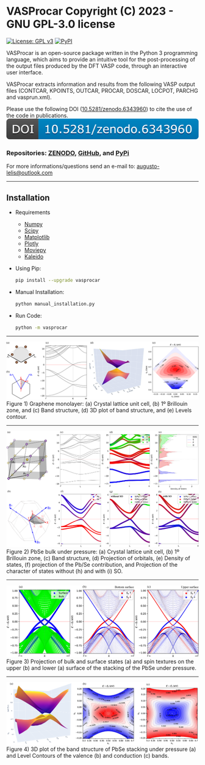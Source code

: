 # VASProcar Copyright (C) 2023   -   GNU GPL-3.0 license

[![License: GPL v3](https://img.shields.io/badge/License-GPLv3-blue.svg)](https://www.gnu.org/licenses/gpl-3.0)
[![PyPI](https://img.shields.io/pypi/v/vasprocar)]([https://pypi.org/project/dft2kp](https://pypi.org/project/vasprocar)/)

VASProcar is an open-source package written in the Python 3 programming language, which aims to provide an intuitive tool for the post-processing of the output files produced by the DFT VASP code, through an interactive user interface.

VASProcar extracts information and results from the following VASP output files (CONTCAR, KPOINTS, OUTCAR, PROCAR, DOSCAR, LOCPOT, PARCHG and vasprun.xml).

Please use the following DOI ([10.5281/zenodo.6343960](https://doi.org/10.5281/zenodo.6343960)) to cite the use of the code in publications.
<img src="vasprocar/src/etc/DOI.png">

### Repositories:  [ZENODO](https://doi.org/10.5281/zenodo.6343960), [GitHub](https://github.com/Augusto-de-Lelis-Araujo/VASProcar-Python-tools-VASP), and [PyPi](https://pypi.org/project/vasprocar)

For more informations/questions send an e-mail to: augusto-lelis@outlook.com

------------------------------------------------------------------------

## Installation

-  Requirements

    - [Numpy](https://pypi.org/project/numpy/)
    - [Scipy](https://pypi.org/project/scipy/)
    - [Matplotlib](https://pypi.org/project/matplotlib/)
    - [Plotly](https://pypi.org/project/plotly/)
    - [Moviepy](https://pypi.org/project/moviepy/)
    - [Kaleido](https://pypi.org/project/kaleido/)
    
- Using Pip:

  ```bash
  pip install --upgrade vasprocar
  ```

- Manual Installation:

  ```bash
  python manual_installation.py
  ```

- Run Code:

  ```bash
  python -m vasprocar
  ```

------------------------------------------------------------------------

<img src="examples/figures/Graphene.png">
Figure 1) Graphene monolayer: (a) Crystal lattice unit cell, (b) 1º Brillouin zone, and (c) Band structure, (d) 3D plot of band structure, and (e) Levels contour.

------------------------------------------------------------------------
<img src="examples/figures/PbSe.png">
Figure 2) PbSe bulk under pressure: (a) Crystal lattice unit cell, (b) 1º Brillouin zone, (c) Band structure, (d) Projection of orbitals, (e) Density of states, (f) projection of the Pb/Se contribution, and Projection of the character of states without (h) and with (i) SO.

------------------------------------------------------------------------
<img src="examples/figures/PbSe_Slab_Spin_Texture.png">
Figure 3) Projection of bulk and surface states (a) and spin textures on the upper (b) and lower (a) surface of the stacking of the PbSe under pressure.

------------------------------------------------------------------------
<img src="examples/figures/PbSe_Slab_Plot_3D.png">
Figure 4) 3D plot of the band structure of PbSe stacking under pressure (a) and Level Contours of the valence (b) and conduction (c) bands.
